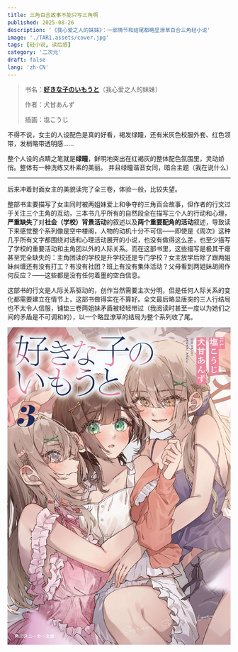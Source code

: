 ```yaml
---
title: 三角百合故事不能只写三角啊
published: 2025-08-26
description: '《我心爱之人的妹妹》：一部情节和结尾都略显潦草百合三角轻小说'
image: './TAR1.assets/cover.jpg'
tags: [轻小说, 读后感]
category: '二次元'
draft: false 
lang: 'zh-CN'
---
```


> 书名：[**好きな子のいもうと**](https://bgm.tv/subject/532476)（我心爱之人的妹妹）
>
> 作者：犬甘あんず
>
> 插画：塩こうじ

不得不说，女主的人设配色是真的好看，褐发绿瞳，还有米灰色校服外套、红色领带，发梢略带透明感……

整个人设的点睛之笔就是**绿瞳**，鲜明地突出在红褐灰的整体配色氛围里，灵动娇俏。整体有一种洗练又朴素的美丽。 并且绿瞳谐音女同，暗合主题（我在说什么）

---


后来冲着封面女主的美貌读完了全三卷，体验一般，比较失望。

整部书主要描写了女主同时被两姐妹爱上和争夺的三角百合故事，但作者的行文过于关注三个主角的互动，三本书几乎所有的自然段全在描写三个人的行动和心理，**严重缺失**了对**社会（学校）背景活动**的叙述以及**两个重要配角的活动**叙述，导致读下来感觉整个系列像是空中楼阁，人物的动机十分不可信——即使是《周次》这种几乎所有文字都围绕对话和心理活动展开的小说，也没有做得这么差，也至少描写了学校的重要活动和主角团以外的人际关系。而在这部书里，这些描写是极其干瘪甚至完全缺失的：主角团读的学校是升学校还是专门学校？女主放学后除了跟两姐妹纠缠还有没有打工？有没有社团？班上有没有集体活动？父母看到两姐妹胡闹作何反应？——这些都是没有任何着墨的空白信息。

这部书的行文是人际关系驱动的，创作当然需要主次分明，但是任何人际关系的变化都需要建立在情节上，这部书做得实在不算好。全文最后略显唐突的三人行结局也不太令人信服，铺垫三卷两姐妹矛盾被轻轻带过（我阅读时甚至一度以为她们之间的矛盾是不可调和的），以一个略显潦草的结局为整个系列收了尾。

![cover3](./TAR1.assets/cover3.jpg)




